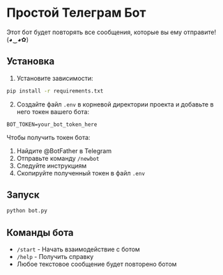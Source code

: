 # Простой Телеграм Бот

Этот бот будет повторять все сообщения, которые вы ему отправите! (◕‿◕✿)

## Установка

1. Установите зависимости:
```bash
pip install -r requirements.txt
```

2. Создайте файл `.env` в корневой директории проекта и добавьте в него токен вашего бота:
```
BOT_TOKEN=your_bot_token_here
```

Чтобы получить токен бота:
1. Найдите @BotFather в Telegram
2. Отправьте команду `/newbot`
3. Следуйте инструкциям
4. Скопируйте полученный токен в файл `.env`

## Запуск

```bash
python bot.py
```

## Команды бота

- `/start` - Начать взаимодействие с ботом
- `/help` - Получить справку
- Любое текстовое сообщение будет повторено ботом 